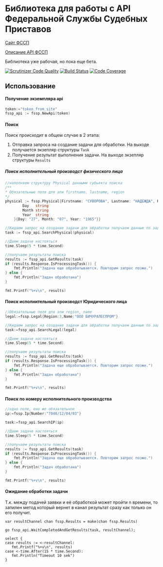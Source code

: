 Библиотека для работы с API Федеральной Службы Судебных Приставов
==
[Сайт ФССП](https://fssprus.ru)

[Описание API ФССП](https://api-ip.fssprus.ru)

Библиотека уже рабочая, но пока еще бета.

[![Scrutinizer Code Quality](https://scrutinizer-ci.com/g/TalismanFR/fssp/badges/quality-score.png?b=master)](https://scrutinizer-ci.com/g/TalismanFR/fssp/?branch=master)
[![Build Status](https://scrutinizer-ci.com/g/TalismanFR/fssp/badges/build.png?b=master)](https://scrutinizer-ci.com/g/TalismanFR/fssp/build-status/master)
[![Code Coverage](https://scrutinizer-ci.com/g/TalismanFR/fssp/badges/coverage.png?b=master)](https://scrutinizer-ci.com/g/TalismanFR/fssp/?branch=master)

Использование
----

#### Получение экземпляра api
```go
token:="token_from_site"
fssp_api := fssp.NewApi(token)
```

#### Поиск
Поиск происходит в общем случае в 2 этапа:

1. Отправка запроса на создание задачи для обработки. На выходе получается
 экзепляр структуры `Task` 
2. Получение результат выполнения задачи. На выходе экзепляр структуры `Results`

##### Поиск исполнительный производст физического лица

```go
//наполняем структуру Physical данными субьекта поиска
/**
* Обязательные поля для апи firstname, lastname, region
*/
physical := fssp.Physical{Firstname: "СУВОРОВА", Lastname: "НАДЕЖДА", Region: 3, Birthdate: struct {
		Day   string
		Month string
		Year  string
	}{Day: "27", Month: "07", Year: "1965"}}

//Кидаем запрос на создание задачи для обработки получаем данные по задаче	
task := fssp_api.SearchPhysical(physical)

//Даем задаче настояться
time.Sleep(5 * time.Second)

//получаем результаты поиска
results := fssp_api.GetResults(task)
if (results.Response.IsProcessingTask()) {
    fmt.Println("Задача еще обрабатывается. Повторим запрос позже.")
} else {
    fmt.Println("Задач обработана")
}

fmt.Printf("%+v\n", results)
```

#### Поиск исполнительный производст Юридического лица

```go 
//Обязательные поля для апи region, name
legal:=fssp.Legal{Region:3,Name:"ООО БИЧУРАЛЕСПРОМ"}

//Кидаем запрос на создание задачи для обработки получаем данные по задаче	
task:=fssp_api.SearchLegal(legal)

//Даем задаче настояться
time.Sleep(5 * time.Second)

//получаем результаты поиска
results := fssp_api.GetResults(task)
if (results.Response.IsProcessingTask()) {
    fmt.Println("Задача еще обрабатывается. Повторим запрос позже.")
} else {
    fmt.Println("Задач обработана")
}

fmt.Printf("%+v\n", results)
```

#### Поиск по номеру исполнительного производства

```go 
//одно поле, оно же обязательное
ip:=fssp.Ip{Number:"7048/12/04/03"}

task:=fssp_api.SearchIP(ip)

//Даем задаче настояться
time.Sleep(5 * time.Second)

//получаем результаты поиска
results := fssp_api.GetResults(task)
if (results.Response.IsProcessingTask()) {
    fmt.Println("Задача еще обрабатывается. Повторим запрос позже.")
} else {
    fmt.Println("Задач обработана")
}

fmt.Printf("%+v\n", results)
```

#### Ожидание обработки задачи

Т.к. между подачей заявки и её обработкой может пройти n времени, то запилен метод который вернет в канал
 результат сразу как только он его получит.
 
 ```n
var resultChannel chan fssp.Results = make(chan fssp.Results) 

go fssp_api.WaitCompletedAndGetResults(task, resultChannel);

select {
case results := <-resultChannel:
	fmt.Printf("%+v\n", results)
case <-time.After(15 * time.Second):
	fmt.Println("Timeout 10 sek")
}
 ```

 
